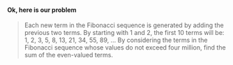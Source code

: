 #### Ok, here is our problem


> Each new term in the Fibonacci sequence is generated by adding the previous two terms. By starting with 1 and 2, the first 10 terms will be:
> 1, 2, 3, 5, 8, 13, 21, 34, 55, 89, ...
> By considering the terms in the Fibonacci sequence whose values do not exceed four million, find the sum of the even-valued terms.
